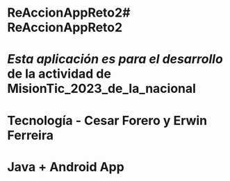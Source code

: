 # ReAccionAppReto2# ReAccionAppReto2
# *Esta aplicación es para el desarrollo* de la actividad de **MisionTic_2023_de_la_nacional**
# Tecnología - Cesar Forero y Erwin Ferreira
# Java  + Android App
